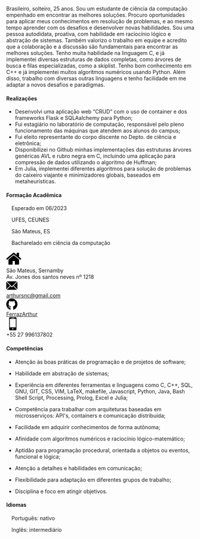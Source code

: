 <link rel="stylesheet" href="./main.css">

<body>

<div class="flex-container">

  <div class="flex-child">
    
Brasileiro, solteiro, 25 anos. Sou um estudante de ciência da computação empenhado em encontrar as melhores soluções. Procuro oportunidades para aplicar meus conhecimentos em resolução de problemas, e ao mesmo tempo aprender com os desafios e desenvolver novas habilidades. Sou uma pessoa autodidata, proativa, com habilidade em raciocínio lógico e abstração de sistemas. Também valorizo o trabalho em equipe e acredito que a colaboração e a discussão são fundamentais para encontrar as melhores soluções. Tenho muita habilidade na linguagem C, e já implementei diversas estruturas de dados completas, como árvores de busca e filas especializadas, como a skiplist. Tenho bom conhecimento em C++ e já implementei muitos algoritmos numéricos usando Python. Além disso, trabalho com diversas outras linguagens e tenho facilidade em me adaptar a novos desafios e paradigmas.
    
#### Realizações
    
- Desenvolvi uma aplicação web “CRUD” com o uso de container e dos frameworks Flask e SQLAalchemy para Python;
- Fui estagiário no laboratório de computação, responsável pelo pleno funcionamento das máquinas que atendem aos alunos do campus;
- Fui eleito representante do corpo discente no Depto. de ciência e eletrônica;
- Disponibilizei no Github minhas implementações das estruturas árvores genéricas AVL e rubro negra em C, incluindo uma aplicação para compressão de dados utilizando o algoritmo de Huffman;
- Em Julia, implementei diferentes algoritmos para solução de problemas do caixeiro viajante e minimizadores globais,  baseados em metaheurísticas.

 
#### Formação Acadêmica

&ensp;&ensp;Esperado em 06/2023 

&ensp;&ensp;UFES, CEUNES 

&ensp;&ensp;São Mateus, ES   

&ensp;&ensp;Bacharelado em ciência da computação


  </div>

<div class="flex-child">
  <div class=".flex-containerIcon">
    <div class="flex-container">
    	<div class="flex-image">
      		<img src="/icons/home.png", width=40px>
      	</div>
      	<div class="flex-text">
      		São Mateus, Sernamby<br>Av. Jones dos santos neves nº 1218
       	</div>
    </div>
    <div class="flex-container">
    	<div class="flex-image">
      <img src="/icons/email.png", width=30px> 
      	</div>
        <div class="flex-text">
          <a href="mailto: arthursnc@gmail.com">arthursnc@gmail.com</a>
        </div>
    </div>
    <div class="flex-container">
    	<div class="flex-image">
      		<img src="/icons/github.png", width=30px>
        </div>
        <div class="flex-text">
        	<a href="https://github.com/FerrazArthur">FerrazArthur</a>
        </div>
    </div>
    <div class="flex-container">
    	<div class="flex-image">
      		<img src="/icons/cell-phone.png", width=35px>
        </div>
        <div class="flex-text">
        	+55 27 996137802
        </div>
    </div>
  </div>

#### Competências

- Atenção às boas práticas de programação e de projetos de software;

- Habilidade em abstração de sistemas;

- Experiência em diferentes ferramentas e linguagens como C, C++, SQL, GNU, GIT, CSS, VIM, LaTeX, makefile, Javascript, Python, Java, Bash Shell Script, Processing, Prolog, Excel e Julia;

- Competência para trabalhar com arquiteturas baseadas em microsserviços: API's, containers e comunicação distribuída;

- Facilidade em adquirir conhecimentos de forma autônoma;

- Afinidade com algoritmos numéricos e raciocínio lógico-matemático;

- Aptidão para programação procedural, orientada a objetos ou eventos, funcional e lógica;

- Atenção a detalhes e habilidades em comunicação;

- Flexibilidade para adaptação em diferentes grupos de trabalho;

- Disciplina e foco em atingir objetivos.


#### Idiomas

&ensp;&ensp;Português: nativo

&ensp;&ensp;Inglês: intermediário


</div>
</body>
